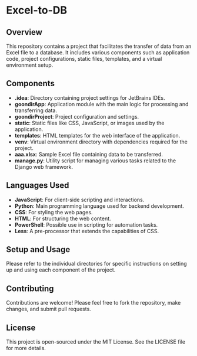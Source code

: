 # Excel-to-DB

## Overview
This repository contains a project that facilitates the transfer of data from an Excel file to a database. It includes various components such as application code, project configurations, static files, templates, and a virtual environment setup.

## Components

- **.idea**: Directory containing project settings for JetBrains IDEs.
- **goondirApp**: Application module with the main logic for processing and transferring data.
- **goondirProject**: Project configuration and settings.
- **static**: Static files like CSS, JavaScript, or images used by the application.
- **templates**: HTML templates for the web interface of the application.
- **venv**: Virtual environment directory with dependencies required for the project.
- **aaa.xlsx**: Sample Excel file containing data to be transferred.
- **manage.py**: Utility script for managing various tasks related to the Django web framework.

## Languages Used

- **JavaScript**: For client-side scripting and interactions.
- **Python**: Main programming language used for backend development.
- **CSS**: For styling the web pages.
- **HTML**: For structuring the web content.
- **PowerShell**: Possible use in scripting for automation tasks.
- **Less**: A pre-processor that extends the capabilities of CSS.

## Setup and Usage

Please refer to the individual directories for specific instructions on setting up and using each component of the project.

## Contributing

Contributions are welcome! Please feel free to fork the repository, make changes, and submit pull requests.

## License

This project is open-sourced under the MIT License. See the LICENSE file for more details.
